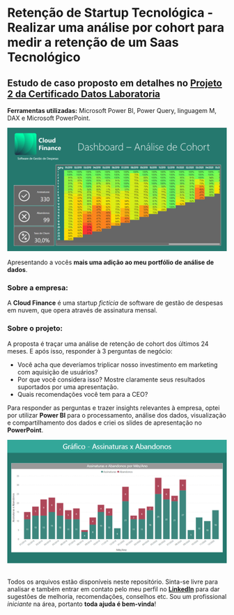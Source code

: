 # Retenção de Startup Tecnológica - Realizar uma análise por cohort para medir a retenção de um Saas Tecnológico
## Estudo de caso proposto em detalhes no [Projeto 2 da Certificado Datos Laboratoria](https://www.kaggle.com/datasets/datacertlaboratoria/projeto-2-reteno-de-startup-tecnolgica)
**Ferramentas utilizadas:** Microsoft Power BI, Power Query, linguagem M, DAX e Microsoft PowerPoint.<br/>

![Dashboard de cohort do estudo de caso da Cloud Finance](/imgs/print1.png)

Apresentando a vocês **mais uma adição ao meu portfólio de análise de dados**.<br/> 
### Sobre a empresa:
A **Cloud Finance** é uma startup *fictícia* de software de gestão de despesas em nuvem, que opera através de assinatura mensal.</br>

### Sobre o projeto:
A proposta é traçar uma análise de retenção de cohort dos últimos 24 meses. E após isso, responder à 3 perguntas de negócio:

- Você acha que deveríamos triplicar nosso investimento em marketing com aquisição de usuários?
- Por que você considera isso? Mostre claramente seus resultados suportados por uma apresentação.
- Quais recomendações você tem para a CEO?

Para responder as perguntas e trazer insights relevantes à empresa, optei por utilizar **Power BI** para o processamento, análise dos dados, visualização e compartilhamento dos dados e criei os slides de apresentação no **PowerPoint**.

![Slide do estudo de caso da Cloud Finance](/imgs/print2.png)<br/><br/>

Todos os arquivos estão disponíveis neste repositório. Sinta-se livre para analisar e também entrar em contato pelo meu perfil no **[LinkedIn](https://www.linkedin.com/in/eler-david/)** para dar sugestões de melhoria, recomendações, conselhos etc. Sou um profissional *iniciante* na área, portanto **toda ajuda é bem-vinda**!
